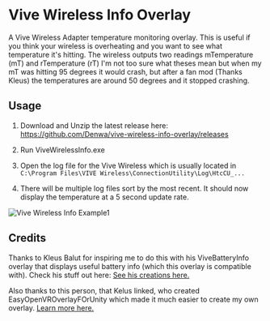# Vive Wireless Info Overlay
A Vive Wireless Adapter temperature monitoring overlay. This is useful if you think your wireless is overheating and you want to see what temperature it's hitting. The wireless outputs two readings mTemperature (mT) and rTemperature (rT) I'm not too sure what theses mean but when my mT was hitting 95 degrees it would crash, but after a fan mod (Thanks Kleus) the temperatures are around 50 degrees and it stopped crashing.

## Usage
1) Download and Unzip the latest release here: https://github.com/Denwa/vive-wireless-info-overlay/releases
2) Run ViveWirelessInfo.exe
3) Open the log file for the Vive Wireless which is usually located in `C:\Program Files\VIVE Wireless\ConnectionUtility\Log\HtcCU_...`

4) There will be multiple log files sort by the most recent. It should now display the temperature at a 5 second update rate.

![Vive Wireless Info Example1](2018-11-06-PM_10_50_55.png)

## Credits 
Thanks to Kleus Balut for inspiring me to do this with his ViveBatteryInfo overlay that displays useful battery info (which this overlay is compatible with). Check his stuff out here: [See his creations here.](https://kleusbalut.booth.pm/items/969809)

Also thanks to this person, that Kelus linked, who created EasyOpenVROverlayFOrUnity which made it much easier to create my own overlay. [Learn more here.](https://sabowl.sakura.ne.jp/gpsnmeajp/unity/EasyOpenVROverlayForUnity/)
